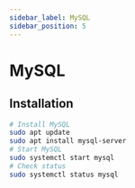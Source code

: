 ```yaml
---
sidebar_label: MySQL
sidebar_position: 5
---
```


# MySQL

## Installation

```bash
# Install MySQL
sudo apt update
sudo apt install mysql-server
# Start MySQL
sudo systemctl start mysql
# Check status
sudo systemctl status mysql
```
